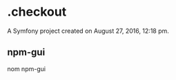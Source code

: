 .checkout
=========

A Symfony project created on August 27, 2016, 12:18 pm.


npm-gui 
-------

nom npm-gui

